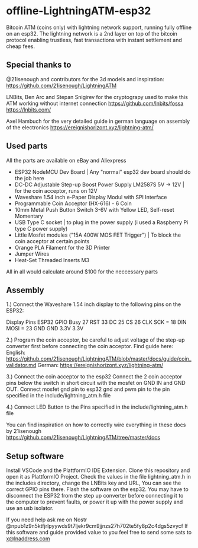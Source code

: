 # offline-LightningATM-esp32
Bitcoin ATM (coins only) with lightning network support, running fully offline on an esp32. 
The lightning network is a 2nd layer on top of the bitcoin protocol enabling trustless, fast transactions with instant settlement and cheap fees.

## Special thanks to
@21isenough and contributors for the 3d models and inspiration:
https://github.com/21isenough/LightningATM

LNBits, Ben Arc and Stepan Snigirev for the cryptograpy used to make this ATM working without internet connection
https://github.com/lnbits/fossa
https://lnbits.com/

Axel Hambuch for the very detailed guide in german language on assembly of the electronics
https://ereignishorizont.xyz/lightning-atm/

## Used parts
All the parts are available on eBay and Aliexpress

* ESP32 NodeMCU Dev Board | Any "normal" esp32 dev board should do the job here
* DC-DC Adjustable Step-up Boost Power Supply LM2587S 5V -> 12V | for the coin acceptor, runs on 12V
* Waveshare 1.54 inch e-Paper Display Modul with SPI Interface
* Programmable Coin Acceptor (HX-616) - 6 Coin
* 10mm Metal Push Button Switch 3-6V with Yellow LED, Self-reset Momentary
* USB Type C socket | to plug in the power supply (i used a Raspberry Pi type C power supply)
* Little Mosfet modules ("15A 400W MOS FET Trigger") | To block the coin acceptor at certain points
* Orange PLA Filament for the 3D Printer
* Jumper Wires
* Heat-Set Threaded Inserts M3

All in all would calculate around $100 for the neccessary parts

## Assembly

1.)
Connect the Waveshare 1.54 inch display to the following pins on the ESP32:

Display Pins 	ESP32 GPIO
Busy 	        27
RST 	        33
DC 	            25
CS 	            26
CLK 	        SCK = 18
DIN 	        MOSI = 23
GND 	        GND
3.3V 	        3.3V

2.)
Program the coin acceptor, be careful to adjust voltage of the step-up converter first before connecting the coin acceptor.
Find guide here:
English: https://github.com/21isenough/LightningATM/blob/master/docs/guide/coin_validator.md
German: https://ereignishorizont.xyz/lightning-atm/

3.) Connect the coin acceptor to the esp32
    Connect the 2 coin acceptor pins below the switch in short circuit with the mosfet on GND IN and GND OUT.
    Connect mosfet gnd pin to esp32 gnd and pwm pin to the pin specified in the include/lightning_atm.h file

4.) Connect LED Button to the Pins specified in the include/lightning_atm.h file

You can find inspiration on how to correctly wire everything in these docs by 21isenough
https://github.com/21isenough/LightningATM/tree/master/docs

## Setup software

Install VSCode and the PlattformIO IDE Extension.
Clone this repository and open it as PlattformIO Project.
Check the values in the file lightning_atm.h in the includes directory, change the LNBits key and URL, You can see the correct GPIO pins there.
Flash the software on the esp32. You may have to disconnect the ESP32 from the step up converter before connecting it to the computer to prevent faults, or power it up with the power supply and use an usb isolator.

If you need help ask me on Nostr @npub1z9n5ktfjrlpyywds9t7ljekr9cm9jjnzs27h702te5fy8p2c4dgs5zvycf
If this software and guide provided value to you feel free to send some sats to x@lnaddress.com
